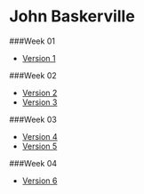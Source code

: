 John Baskerville
================

###Week 01 

- [Version 1](https://Hannah02.github.io/john-baskerville/version1.html)

###Week 02

- [Version 2](https://Hannah02.github.io/john-baskerville/version2.html)
- [Version 3](https://Hannah02.github.io/john-baskerville/version3.html)
 
###Week 03
- [Version 4](https://Hannah02.github.io/john-baskerville/version4.html)
- [Version 5](https://Hannah02.github.io/john-baskerville/version5.html)

###Week 04

- [Version 6](https://Hannah02.github.io/john-baskerville/version5.html)
